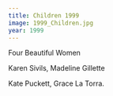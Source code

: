 ```yaml
---
title: Children 1999
image: 1999_Children.jpg
year: 1999
---
```

Four Beautiful Women

Karen Sivils, Madeline Gillette

Kate Puckett, Grace La Torra.